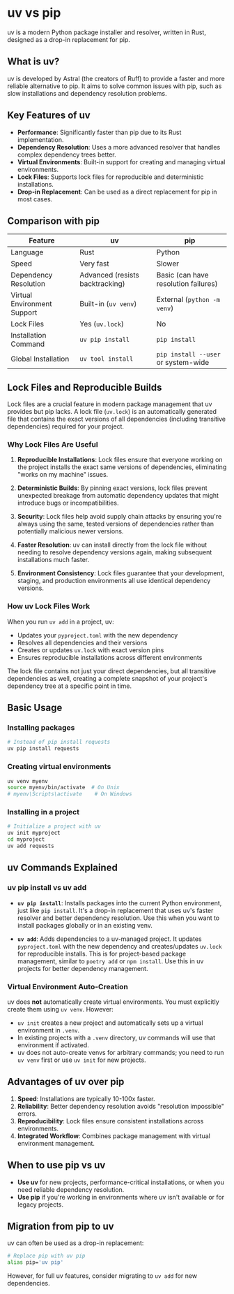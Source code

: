 # uv vs pip

uv is a modern Python package installer and resolver, written in Rust, designed as a drop-in replacement for pip.

## What is uv?

uv is developed by Astral (the creators of Ruff) to provide a faster and more reliable alternative to pip. It aims to solve common issues with pip, such as slow installations and dependency resolution problems.

## Key Features of uv

- **Performance**: Significantly faster than pip due to its Rust implementation.
- **Dependency Resolution**: Uses a more advanced resolver that handles complex dependency trees better.
- **Virtual Environments**: Built-in support for creating and managing virtual environments.
- **Lock Files**: Supports lock files for reproducible and deterministic installations.
- **Drop-in Replacement**: Can be used as a direct replacement for pip in most cases.

## Comparison with pip

| Feature | uv | pip |
|---------|----|-----|
| Language | Rust | Python |
| Speed | Very fast | Slower |
| Dependency Resolution | Advanced (resists backtracking) | Basic (can have resolution failures) |
| Virtual Environment Support | Built-in (`uv venv`) | External (`python -m venv`) |
| Lock Files | Yes (`uv.lock`) | No |
| Installation Command | `uv pip install` | `pip install` |
| Global Installation | `uv tool install` | `pip install --user` or system-wide |

## Lock Files and Reproducible Builds

Lock files are a crucial feature in modern package management that uv provides but pip lacks. A lock file (`uv.lock`) is an automatically generated file that contains the exact versions of all dependencies (including transitive dependencies) required for your project.

### Why Lock Files Are Useful

1. **Reproducible Installations**: Lock files ensure that everyone working on the project installs the exact same versions of dependencies, eliminating "works on my machine" issues.

2. **Deterministic Builds**: By pinning exact versions, lock files prevent unexpected breakage from automatic dependency updates that might introduce bugs or incompatibilities.

3. **Security**: Lock files help avoid supply chain attacks by ensuring you're always using the same, tested versions of dependencies rather than potentially malicious newer versions.

4. **Faster Resolution**: uv can install directly from the lock file without needing to resolve dependency versions again, making subsequent installations much faster.

5. **Environment Consistency**: Lock files guarantee that your development, staging, and production environments all use identical dependency versions.

### How uv Lock Files Work

When you run `uv add` in a project, uv:

- Updates your `pyproject.toml` with the new dependency
- Resolves all dependencies and their versions
- Creates or updates `uv.lock` with exact version pins
- Ensures reproducible installations across different environments

The lock file contains not just your direct dependencies, but all transitive dependencies as well, creating a complete snapshot of your project's dependency tree at a specific point in time.

## Basic Usage

### Installing packages
```bash
# Instead of pip install requests
uv pip install requests
```

### Creating virtual environments
```bash
uv venv myenv
source myenv/bin/activate  # On Unix
# myenv\Scripts\activate    # On Windows
```

### Installing in a project
```bash
# Initialize a project with uv
uv init myproject
cd myproject
uv add requests
```

## uv Commands Explained

### uv pip install vs uv add

- **`uv pip install`**: Installs packages into the current Python environment, just like `pip install`. It's a drop-in replacement that uses uv's faster resolver and better dependency resolution. Use this when you want to install packages globally or in an existing venv.

- **`uv add`**: Adds dependencies to a uv-managed project. It updates `pyproject.toml` with the new dependency and creates/updates `uv.lock` for reproducible installs. This is for project-based package management, similar to `poetry add` or `npm install`. Use this in uv projects for better dependency management.

### Virtual Environment Auto-Creation

uv does **not** automatically create virtual environments. You must explicitly create them using `uv venv`. However:

- `uv init` creates a new project and automatically sets up a virtual environment in `.venv`.
- In existing projects with a `.venv` directory, uv commands will use that environment if activated.
- uv does not auto-create venvs for arbitrary commands; you need to run `uv venv` first or use `uv init` for new projects.

## Advantages of uv over pip

1. **Speed**: Installations are typically 10-100x faster.
2. **Reliability**: Better dependency resolution avoids "resolution impossible" errors.
3. **Reproducibility**: Lock files ensure consistent installations across environments.
4. **Integrated Workflow**: Combines package management with virtual environment management.

## When to use pip vs uv

- **Use uv** for new projects, performance-critical installations, or when you need reliable dependency resolution.
- **Use pip** if you're working in environments where uv isn't available or for legacy projects.

## Migration from pip to uv

uv can often be used as a drop-in replacement:

```bash
# Replace pip with uv pip
alias pip='uv pip'
```

However, for full uv features, consider migrating to `uv add` for new dependencies.